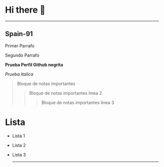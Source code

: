 # Hi there 👋
---
## Spain-91

<p>Primer Parrafo</p>

<p>Segundo Parrafo</p>

**Prueba Perfil Github negrita**

*Prueba Italica*

> Bloque de notas importantes
>> Bloque de notas importantes linea 2
>>> Bloque de notas importantes linea 3

# Lista
- Lista 1
- Lista 2
- Lista 3

  ---

